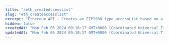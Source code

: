 ```yaml
---
title: "/eth_createAccessList"
slug: "eth_createaccesslist"
excerpt: "Ethereum API - Creates an EIP2930 type accessList based on a given Transaction object. Returns list of addresses and storage keys that are read and written by the transaction (except the sender account and precompiles), plus the estimated gas consumed when the access list is added."
hidden: false
createdAt: "Mon Feb 05 2024 09:10:17 GMT+0000 (Coordinated Universal Time)"
updatedAt: "Mon Feb 05 2024 09:10:17 GMT+0000 (Coordinated Universal Time)"
---
```


